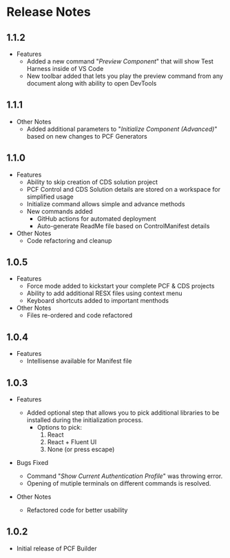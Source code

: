 # Release Notes

## 1.1.2

-   Features
    -   Added a new command "_Preview Component_" that will show Test Harness inside of VS Code
    -   New toolbar added that lets you play the preview command from any document along with ability to open DevTools

## 1.1.1

-   Other Notes
    -   Added additional parameters to "_Initialize Component (Advanced)_" based on new changes to PCF Generators

## 1.1.0

-   Features
    -   Ability to skip creation of CDS solution project
    -   PCF Control and CDS Solution details are stored on a workspace for simplified usage
    -   Initialize command allows simple and advance methods
    -   New commands added
        -   GitHub actions for automated deployment
        -   Auto-generate ReadMe file based on ControlManifest details
-   Other Notes
    -   Code refactoring and cleanup

## 1.0.5

-   Features
    -   Force mode added to kickstart your complete PCF & CDS projects
    -   Ability to add additional RESX files using context menu
    -   Keyboard shortcuts added to important menthods
-   Other Notes
    -   Files re-ordered and code refactored

## 1.0.4

-   Features
    -   Intellisense available for Manifest file

## 1.0.3

-   Features
    -   Added optional step that allows you to pick additional libraries to be installed during the initialization process.
        -   Options to pick:
            1. React
            2. React + Fluent UI
            3. None (or press escape)
-   Bugs Fixed

    -   Command "_Show Current Authentication Profile_" was throwing error.
    -   Opening of mutiple terminals on different commands is resolved.

-   Other Notes
    -   Refactored code for better usability

## 1.0.2

-   Initial release of PCF Builder
